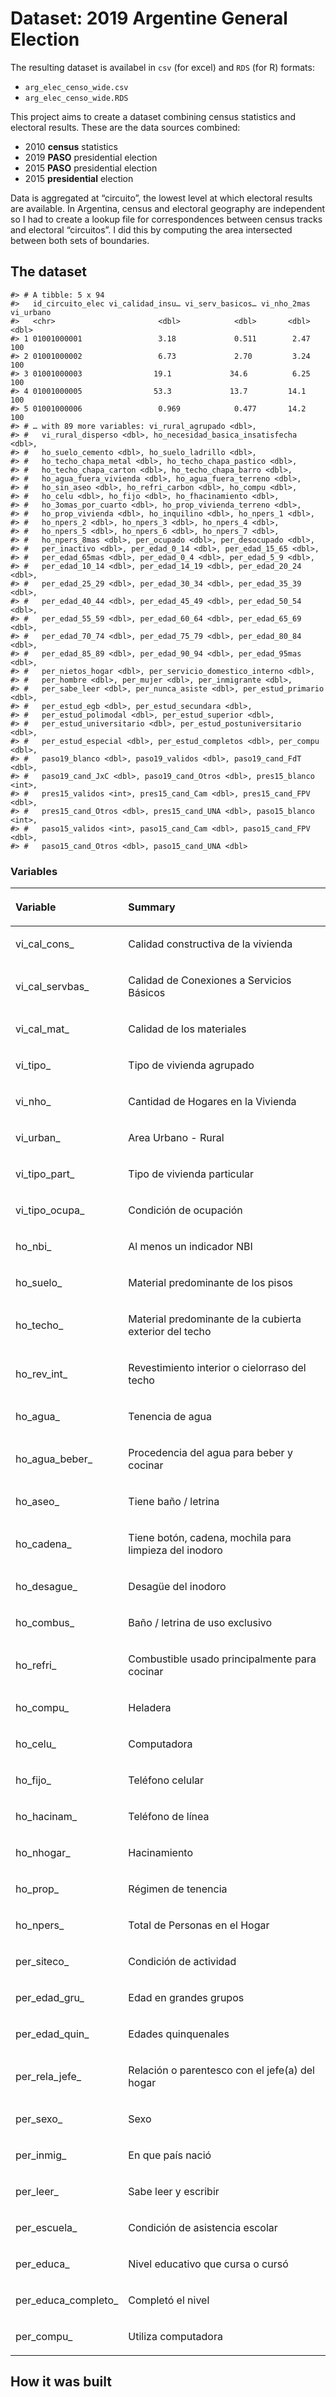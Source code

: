 
# Dataset: 2019 Argentine General Election

The resulting dataset is availabel in `csv` (for excel) and `RDS` (for
R) formats:

  - `arg_elec_censo_wide.csv`
  - `arg_elec_censo_wide.RDS`

This project aims to create a dataset combining census statistics and
electoral results. These are the data sources combined:

  - 2010 **census** statistics
  - 2019 **PASO** presidential election
  - 2015 **PASO** presidential election
  - 2015 **presidential** election

Data is aggregated at “circuito”, the lowest level at which electoral
results are available. In Argentina, census and electoral geography are
independent so I had to create a lookup file for correspondences between
census tracks and electoral “circuitos”. I did this by computing the
area intersected between both sets of boundaries.

## The dataset

    #> # A tibble: 5 x 94
    #>   id_circuito_elec vi_calidad_insu… vi_serv_basicos… vi_nho_2mas vi_urbano
    #>   <chr>                       <dbl>            <dbl>       <dbl>     <dbl>
    #> 1 01001000001                 3.18             0.511        2.47       100
    #> 2 01001000002                 6.73             2.70         3.24       100
    #> 3 01001000003                19.1             34.6          6.25       100
    #> 4 01001000005                53.3             13.7         14.1        100
    #> 5 01001000006                 0.969            0.477       14.2        100
    #> # … with 89 more variables: vi_rural_agrupado <dbl>,
    #> #   vi_rural_disperso <dbl>, ho_necesidad_basica_insatisfecha <dbl>,
    #> #   ho_suelo_cemento <dbl>, ho_suelo_ladrillo <dbl>,
    #> #   ho_techo_chapa_metal <dbl>, ho_techo_chapa_pastico <dbl>,
    #> #   ho_techo_chapa_carton <dbl>, ho_techo_chapa_barro <dbl>,
    #> #   ho_agua_fuera_vivienda <dbl>, ho_agua_fuera_terreno <dbl>,
    #> #   ho_sin_aseo <dbl>, ho_refri_carbon <dbl>, ho_compu <dbl>,
    #> #   ho_celu <dbl>, ho_fijo <dbl>, ho_fhacinamiento <dbl>,
    #> #   ho_3omas_por_cuarto <dbl>, ho_prop_vivienda_terreno <dbl>,
    #> #   ho_prop_vivienda <dbl>, ho_inquilino <dbl>, ho_npers_1 <dbl>,
    #> #   ho_npers_2 <dbl>, ho_npers_3 <dbl>, ho_npers_4 <dbl>,
    #> #   ho_npers_5 <dbl>, ho_npers_6 <dbl>, ho_npers_7 <dbl>,
    #> #   ho_npers_8mas <dbl>, per_ocupado <dbl>, per_desocupado <dbl>,
    #> #   per_inactivo <dbl>, per_edad_0_14 <dbl>, per_edad_15_65 <dbl>,
    #> #   per_edad_65mas <dbl>, per_edad_0_4 <dbl>, per_edad_5_9 <dbl>,
    #> #   per_edad_10_14 <dbl>, per_edad_14_19 <dbl>, per_edad_20_24 <dbl>,
    #> #   per_edad_25_29 <dbl>, per_edad_30_34 <dbl>, per_edad_35_39 <dbl>,
    #> #   per_edad_40_44 <dbl>, per_edad_45_49 <dbl>, per_edad_50_54 <dbl>,
    #> #   per_edad_55_59 <dbl>, per_edad_60_64 <dbl>, per_edad_65_69 <dbl>,
    #> #   per_edad_70_74 <dbl>, per_edad_75_79 <dbl>, per_edad_80_84 <dbl>,
    #> #   per_edad_85_89 <dbl>, per_edad_90_94 <dbl>, per_edad_95mas <dbl>,
    #> #   per_nietos_hogar <dbl>, per_servicio_domestico_interno <dbl>,
    #> #   per_hombre <dbl>, per_mujer <dbl>, per_inmigrante <dbl>,
    #> #   per_sabe_leer <dbl>, per_nunca_asiste <dbl>, per_estud_primario <dbl>,
    #> #   per_estud_egb <dbl>, per_estud_secundara <dbl>,
    #> #   per_estud_polimodal <dbl>, per_estud_superior <dbl>,
    #> #   per_estud_universitario <dbl>, per_estud_postuniversitario <dbl>,
    #> #   per_estud_especial <dbl>, per_estud_completos <dbl>, per_compu <dbl>,
    #> #   paso19_blanco <dbl>, paso19_validos <dbl>, paso19_cand_FdT <dbl>,
    #> #   paso19_cand_JxC <dbl>, paso19_cand_Otros <dbl>, pres15_blanco <int>,
    #> #   pres15_validos <int>, pres15_cand_Cam <dbl>, pres15_cand_FPV <dbl>,
    #> #   pres15_cand_Otros <dbl>, pres15_cand_UNA <dbl>, paso15_blanco <int>,
    #> #   paso15_validos <int>, paso15_cand_Cam <dbl>, paso15_cand_FPV <dbl>,
    #> #   paso15_cand_Otros <dbl>, paso15_cand_UNA <dbl>

### Variables

<table>

<thead>

<tr>

<th style="text-align:left;">

Variable

</th>

<th style="text-align:left;">

Summary

</th>

</tr>

</thead>

<tbody>

<tr>

<td style="text-align:left;">

vi\_cal\_cons\_

</td>

<td style="text-align:left;">

Calidad constructiva de la vivienda

</td>

</tr>

<tr>

<td style="text-align:left;">

vi\_cal\_servbas\_

</td>

<td style="text-align:left;">

Calidad de Conexiones a Servicios Básicos

</td>

</tr>

<tr>

<td style="text-align:left;">

vi\_cal\_mat\_

</td>

<td style="text-align:left;">

Calidad de los materiales

</td>

</tr>

<tr>

<td style="text-align:left;">

vi\_tipo\_

</td>

<td style="text-align:left;">

Tipo de vivienda agrupado

</td>

</tr>

<tr>

<td style="text-align:left;">

vi\_nho\_

</td>

<td style="text-align:left;">

Cantidad de Hogares en la Vivienda

</td>

</tr>

<tr>

<td style="text-align:left;">

vi\_urban\_

</td>

<td style="text-align:left;">

Area Urbano - Rural

</td>

</tr>

<tr>

<td style="text-align:left;">

vi\_tipo\_part\_

</td>

<td style="text-align:left;">

Tipo de vivienda particular

</td>

</tr>

<tr>

<td style="text-align:left;">

vi\_tipo\_ocupa\_

</td>

<td style="text-align:left;">

Condición de ocupación

</td>

</tr>

<tr>

<td style="text-align:left;">

ho\_nbi\_

</td>

<td style="text-align:left;">

Al menos un indicador NBI

</td>

</tr>

<tr>

<td style="text-align:left;">

ho\_suelo\_

</td>

<td style="text-align:left;">

Material predominante de los pisos

</td>

</tr>

<tr>

<td style="text-align:left;">

ho\_techo\_

</td>

<td style="text-align:left;">

Material predominante de la cubierta exterior del techo

</td>

</tr>

<tr>

<td style="text-align:left;">

ho\_rev\_int\_

</td>

<td style="text-align:left;">

Revestimiento interior o cielorraso del techo

</td>

</tr>

<tr>

<td style="text-align:left;">

ho\_agua\_

</td>

<td style="text-align:left;">

Tenencia de agua

</td>

</tr>

<tr>

<td style="text-align:left;">

ho\_agua\_beber\_

</td>

<td style="text-align:left;">

Procedencia del agua para beber y cocinar

</td>

</tr>

<tr>

<td style="text-align:left;">

ho\_aseo\_

</td>

<td style="text-align:left;">

Tiene baño / letrina

</td>

</tr>

<tr>

<td style="text-align:left;">

ho\_cadena\_

</td>

<td style="text-align:left;">

Tiene botón, cadena, mochila para limpieza del inodoro

</td>

</tr>

<tr>

<td style="text-align:left;">

ho\_desague\_

</td>

<td style="text-align:left;">

Desagüe del inodoro

</td>

</tr>

<tr>

<td style="text-align:left;">

ho\_combus\_

</td>

<td style="text-align:left;">

Baño / letrina de uso exclusivo

</td>

</tr>

<tr>

<td style="text-align:left;">

ho\_refri\_

</td>

<td style="text-align:left;">

Combustible usado principalmente para cocinar

</td>

</tr>

<tr>

<td style="text-align:left;">

ho\_compu\_

</td>

<td style="text-align:left;">

Heladera

</td>

</tr>

<tr>

<td style="text-align:left;">

ho\_celu\_

</td>

<td style="text-align:left;">

Computadora

</td>

</tr>

<tr>

<td style="text-align:left;">

ho\_fijo\_

</td>

<td style="text-align:left;">

Teléfono celular

</td>

</tr>

<tr>

<td style="text-align:left;">

ho\_hacinam\_

</td>

<td style="text-align:left;">

Teléfono de línea

</td>

</tr>

<tr>

<td style="text-align:left;">

ho\_nhogar\_

</td>

<td style="text-align:left;">

Hacinamiento

</td>

</tr>

<tr>

<td style="text-align:left;">

ho\_prop\_

</td>

<td style="text-align:left;">

Régimen de tenencia

</td>

</tr>

<tr>

<td style="text-align:left;">

ho\_npers\_

</td>

<td style="text-align:left;">

Total de Personas en el Hogar

</td>

</tr>

<tr>

<td style="text-align:left;">

per\_siteco\_

</td>

<td style="text-align:left;">

Condición de actividad

</td>

</tr>

<tr>

<td style="text-align:left;">

per\_edad\_gru\_

</td>

<td style="text-align:left;">

Edad en grandes grupos

</td>

</tr>

<tr>

<td style="text-align:left;">

per\_edad\_quin\_

</td>

<td style="text-align:left;">

Edades quinquenales

</td>

</tr>

<tr>

<td style="text-align:left;">

per\_rela\_jefe\_

</td>

<td style="text-align:left;">

Relación o parentesco con el jefe(a) del hogar

</td>

</tr>

<tr>

<td style="text-align:left;">

per\_sexo\_

</td>

<td style="text-align:left;">

Sexo

</td>

</tr>

<tr>

<td style="text-align:left;">

per\_inmig\_

</td>

<td style="text-align:left;">

En que país nació

</td>

</tr>

<tr>

<td style="text-align:left;">

per\_leer\_

</td>

<td style="text-align:left;">

Sabe leer y escribir

</td>

</tr>

<tr>

<td style="text-align:left;">

per\_escuela\_

</td>

<td style="text-align:left;">

Condición de asistencia escolar

</td>

</tr>

<tr>

<td style="text-align:left;">

per\_educa\_

</td>

<td style="text-align:left;">

Nivel educativo que cursa o cursó

</td>

</tr>

<tr>

<td style="text-align:left;">

per\_educa\_completo\_

</td>

<td style="text-align:left;">

Completó el nivel

</td>

</tr>

<tr>

<td style="text-align:left;">

per\_compu\_

</td>

<td style="text-align:left;">

Utiliza computadora

</td>

</tr>

</tbody>

</table>

## How it was built
